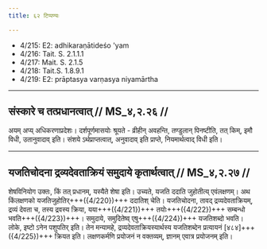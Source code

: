 ```yaml
---
title: ६२ टिप्पण्यः

---
```

- 4/215: E2: adhikaraṇātideśo 'yam
- 4/216: Tait. S. 2.1.1.1
- 4/217: Mait. S. 2.1.5
- 4/218: Tait.S. 1.8.9.1
- 4/219: E2: prāptasya varṇasya niyamārtha

____________________________________________


## संस्कारे च तत्प्रधानत्वात् // MS_४,२.२६ //

अयम् अप्य् अधिकरणाप्रदेशः। दर्शपूर्णमासयोः श्रूयते - व्रीहीन् अवहन्ति, तण्डुलान् पिनष्टीति, तत् किम्, इमौ विधी, उतानुवादाव् इति। संशये ऽर्थप्राप्तत्वात्, अनुवादाव् इति प्राप्ते, नियमार्थत्वाद् विधी इति।


____________________________________________


## यजतिचोदना द्रव्यदेवताक्रियं समुदाये कृतार्थत्वात् // MS_४,२.२७ //

शेषविनियोग उक्तः, किं तत् प्रधानम्, यस्यैते शेषा इति। उच्यते, यजति ददाति जुहोतीत्य् एवंलक्षणम्। अथ किंलक्षणको यजतिजुहोतिर्+++({4/220})+++ ददातिश् चेति। यजतिचोदना, तावद् द्रव्यदेवताक्रियम्, द्रव्यं देवता च, तस्य द्रवस्य क्रिया, यया+++({4/221})+++ तयोः+++({4/222})+++ सम्बन्धो भवति+++({4/223})+++। समुदाये, समुदितेष्व् एषु+++({4/224})+++ यजतिशब्दो भवति। लोके, इष्टो ऽनेन पशुपतिर् इति। तेन मन्यामहे, द्रव्यदेवताक्रियस्यार्थस्य यजतिशब्देन प्रत्यायनं [४८४]+++({4/225})+++ क्रियत इति। लक्षणकर्मणि प्रयोजनं न वक्तव्यम्, ज्ञानम् एवात्र प्रयोजनम् इति।